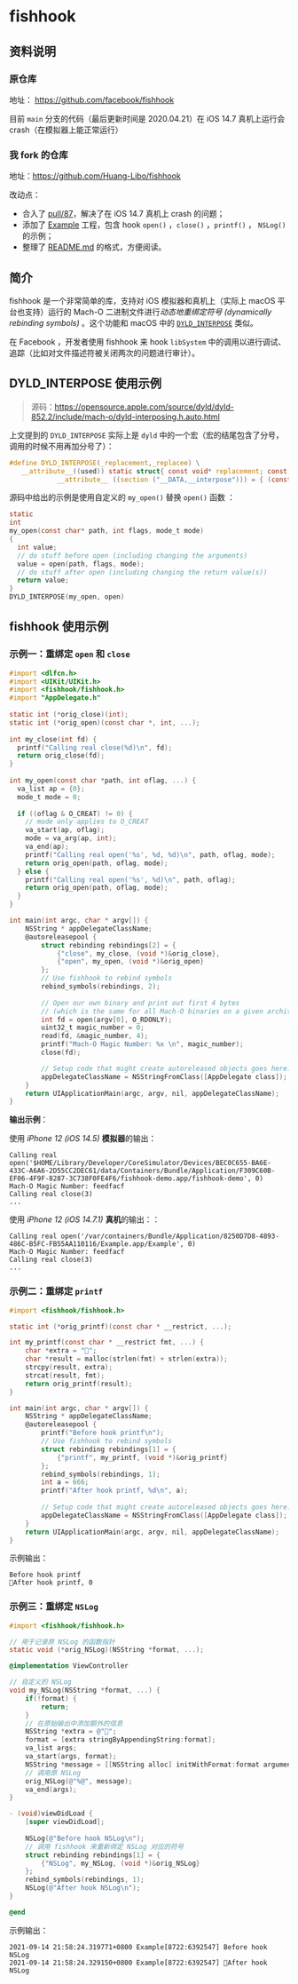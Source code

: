 # fishhook

## 资料说明

### 原仓库

地址： <https://github.com/facebook/fishhook>

目前 `main` 分支的代码（最后更新时间是 2020.04.21）在 iOS 14.7 真机上运行会 crash（在模拟器上能正常运行）

### 我 fork 的仓库

地址：<https://github.com/Huang-Libo/fishhook>

改动点：

- 合入了 [pull/87](https://github.com/facebook/fishhook/pull/87)，解决了在 iOS 14.7 真机上 crash 的问题；
- 添加了 [Example](https://github.com/Huang-Libo/fishhook/tree/main/Example) 工程，包含 hook `open()` ，`close()` ，`printf()` ， `NSLog()` 的示例；
- 整理了 [README.md](https://github.com/Huang-Libo/fishhook/blob/main/README.md) 的格式，方便阅读。

## 简介

fishhook 是一个非常简单的库，支持对 iOS 模拟器和真机上（实际上 macOS 平台也支持）运行的 Mach-O 二进制文件进行*动态地重绑定符号 (dynamically rebinding symbols)* 。这个功能和 macOS 中的 [`DYLD_INTERPOSE`][interpose] 类似。

在 Facebook ，开发者使用 fishhook 来 hook `libSystem` 中的调用以进行调试、追踪（比如对文件描述符被关闭两次的问题进行审计）。

[interpose]: https://opensource.apple.com/source/dyld/dyld-852.2/include/mach-o/dyld-interposing.h.auto.html "<mach-o/dyld-interposing.h>"

## DYLD_INTERPOSE 使用示例

> 源码：<https://opensource.apple.com/source/dyld/dyld-852.2/include/mach-o/dyld-interposing.h.auto.html>

上文提到的 `DYLD_INTERPOSE` 实际上是 `dyld` 中的一个宏（宏的结尾包含了分号，调用的时候不用再加分号了）：

```c
#define DYLD_INTERPOSE(_replacement,_replacee) \
   __attribute__((used)) static struct{ const void* replacement; const void* replacee; } _interpose_##_replacee \
            __attribute__ ((section ("__DATA,__interpose"))) = { (const void*)(unsigned long)&_replacement, (const void*)(unsigned long)&_replacee };
```

 源码中给出的示例是使用自定义的 `my_open()` 替换 `open()` 函数 ：

```c
static
int
my_open(const char* path, int flags, mode_t mode)
{
  int value;
  // do stuff before open (including changing the arguments)
  value = open(path, flags, mode);
  // do stuff after open (including changing the return value(s))
  return value;
}
DYLD_INTERPOSE(my_open, open)
```

## fishhook 使用示例

### 示例一：重绑定 `open` 和 `close`

```objectivec
#import <dlfcn.h>
#import <UIKit/UIKit.h>
#import <fishhook/fishhook.h>
#import "AppDelegate.h"
 
static int (*orig_close)(int);
static int (*orig_open)(const char *, int, ...);
 
int my_close(int fd) {
  printf("Calling real close(%d)\n", fd);
  return orig_close(fd);
}
 
int my_open(const char *path, int oflag, ...) {
  va_list ap = {0};
  mode_t mode = 0;
 
  if ((oflag & O_CREAT) != 0) {
    // mode only applies to O_CREAT
    va_start(ap, oflag);
    mode = va_arg(ap, int);
    va_end(ap);
    printf("Calling real open('%s', %d, %d)\n", path, oflag, mode);
    return orig_open(path, oflag, mode);
  } else {
    printf("Calling real open('%s', %d)\n", path, oflag);
    return orig_open(path, oflag, mode);
  }
}

int main(int argc, char * argv[]) {
    NSString * appDelegateClassName;
    @autoreleasepool {
        struct rebinding rebindings[2] = {
            {"close", my_close, (void *)&orig_close},
            {"open", my_open, (void *)&orig_open}
        };
        // Use fishhook to rebind symbols
        rebind_symbols(rebindings, 2);
     
        // Open our own binary and print out first 4 bytes
        // (which is the same for all Mach-O binaries on a given architecture)
        int fd = open(argv[0], O_RDONLY);
        uint32_t magic_number = 0;
        read(fd, &magic_number, 4);
        printf("Mach-O Magic Number: %x \n", magic_number);
        close(fd);

        // Setup code that might create autoreleased objects goes here.
        appDelegateClassName = NSStringFromClass([AppDelegate class]);
    }
    return UIApplicationMain(argc, argv, nil, appDelegateClassName);
}
```

**输出示例**：

使用 *iPhone 12 (iOS 14.5)* **模拟器**的输出：

```plaintext
Calling real open('$HOME/Library/Developer/CoreSimulator/Devices/BEC0C655-BA6E-433C-A6A6-2D55CC2DEC61/data/Containers/Bundle/Application/F309C60B-EF06-4F9F-8287-3C738F0FE4F6/fishhook-demo.app/fishhook-demo', 0)
Mach-O Magic Number: feedfacf 
Calling real close(3)
...
```

使用 *iPhone 12 (iOS 14.7.1)* **真机**的输出：：

```plaintext
Calling real open('/var/containers/Bundle/Application/8250D7D8-4893-486C-B5FC-FB55AA110116/Example.app/Example', 0)
Mach-O Magic Number: feedfacf 
Calling real close(3)
...
```

### 示例二：重绑定 `printf`

```objectivec
#import <fishhook/fishhook.h>

static int (*orig_printf)(const char * __restrict, ...);

int my_printf(const char * __restrict fmt, ...) {
    char *extra = "🤯";
    char *result = malloc(strlen(fmt) + strlen(extra));
    strcpy(result, extra);
    strcat(result, fmt);
    return orig_printf(result);
}

int main(int argc, char * argv[]) {
    NSString * appDelegateClassName;
    @autoreleasepool {
        printf("Before hook printf\n");
        // Use fishhook to rebind symbols
        struct rebinding rebindings[1] = {
            {"printf", my_printf, (void *)&orig_printf}
        };
        rebind_symbols(rebindings, 1);
        int a = 666;
        printf("After hook printf, %d\n", a);
        
        // Setup code that might create autoreleased objects goes here.
        appDelegateClassName = NSStringFromClass([AppDelegate class]);
    }
    return UIApplicationMain(argc, argv, nil, appDelegateClassName);
}
```

示例输出：

```plaintext
Before hook printf
🤯After hook printf, 0
```

### 示例三：重绑定 `NSLog`

```objectivec
#import <fishhook/fishhook.h>

// 用于记录原 NSLog 的函数指针
static void (*orig_NSLog)(NSString *format, ...);

@implementation ViewController

// 自定义的 NSLog
void my_NSLog(NSString *format, ...) {
    if(!format) {
        return;
    }
    // 在原始输出中添加额外的信息
    NSString *extra = @"🤯";
    format = [extra stringByAppendingString:format];
    va_list args;
    va_start(args, format);
    NSString *message = [[NSString alloc] initWithFormat:format arguments:args];
    // 调用原 NSLog
    orig_NSLog(@"%@", message);
    va_end(args);
}

- (void)viewDidLoad {
    [super viewDidLoad];
    
    NSLog(@"Before hook NSLog\n");
    // 调用 fishhook 来重新绑定 NSLog 对应的符号
    struct rebinding rebindings[1] = {
        {"NSLog", my_NSLog, (void *)&orig_NSLog}
    };
    rebind_symbols(rebindings, 1);
    NSLog(@"After hook NSLog\n");
}

@end
```

示例输出：

```plaintext
2021-09-14 21:58:24.319771+0800 Example[8722:6392547] Before hook NSLog
2021-09-14 21:58:24.329150+0800 Example[8722:6392547] 🤯After hook NSLog
```
